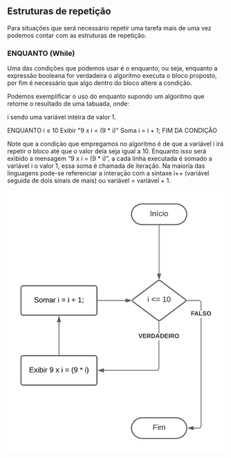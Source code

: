 ## Estruturas de repetição
Para situações que será necessário repetir uma tarefa mais de uma vez podemos contar com as estruturas de repetição.

### ENQUANTO (While)
Uma das condições que podemos usar é o enquanto, ou seja, enquanto a expressão booleana for verdadeira o algoritmo executa o bloco proposto, por fim é necessário que algo dentro do bloco altere a condição.

Podemos exemplificar o uso do enquanto supondo um algoritmo que retorne o resultado de uma tabuada, onde:

i sendo uma variável inteira de valor 1.

  ENQUANTO i ≤ 10
      Exibir "9 x i = (9 * i)"
      Soma i = i + 1;
  FIM DA CONDIÇÃO


Note que a condição que empregamos no algoritmo é de que a variável i irá repetir o bloco até que o valor dela seja igual a 10. Enquanto isso será exibido a mensagem “9 x i = (9 * i)”, a cada linha executada é somado a variável i o valor 1, essa soma é chamada de iteração. Na maioria das linguagens pode-se referenciar a interação com a sintaxe i++ (variável seguida de dois sinais de mais) ou variável = variável + 1.

![GitHub Logo](ENQUANTO-FOR.png)    
